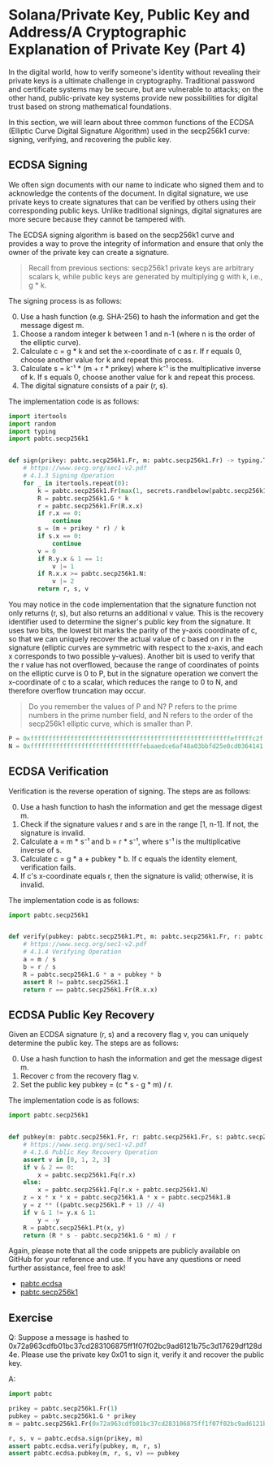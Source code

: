 # Solana/Private Key, Public Key and Address/A Cryptographic Explanation of Private Key (Part 4)

In the digital world, how to verify someone's identity without revealing their private keys is a ultimate challenge in cryptography. Traditional password and certificate systems may be secure, but are vulnerable to attacks; on the other hand, public-private key systems provide new possibilities for digital trust based on strong mathematical foundations.

In this section, we will learn about three common functions of the ECDSA (Elliptic Curve Digital Signature Algorithm) used in the secp256k1 curve: signing, verifying, and recovering the public key.

## ECDSA Signing

We often sign documents with our name to indicate who signed them and to acknowledge the contents of the document. In digital signature, we use private keys to create signatures that can be verified by others using their corresponding public keys. Unlike traditional signings, digital signatures are more secure because they cannot be tampered with.

The ECDSA signing algorithm is based on the secp256k1 curve and provides a way to prove the integrity of information and ensure that only the owner of the private key can create a signature.

> Recall from previous sections: secp256k1 private keys are arbitrary scalars k, while public keys are generated by multiplying g with k, i.e., g * k.

The signing process is as follows:

0. Use a hash function (e.g. SHA-256) to hash the information and get the message digest m.
0. Choose a random integer k between 1 and n-1 (where n is the order of the elliptic curve).
0. Calculate c = g * k and set the x-coordinate of c as r. If r equals 0, choose another value for k and repeat this process.
0. Calculate s = k⁻¹ * (m + r * prikey) where k⁻¹ is the multiplicative inverse of k. If s equals 0, choose another value for k and repeat this process.
0. The digital signature consists of a pair (r, s).

The implementation code is as follows:

```py
import itertools
import random
import typing
import pabtc.secp256k1


def sign(prikey: pabtc.secp256k1.Fr, m: pabtc.secp256k1.Fr) -> typing.Tuple[pabtc.secp256k1.Fr, pabtc.secp256k1.Fr, int]:
    # https://www.secg.org/sec1-v2.pdf
    # 4.1.3 Signing Operation
    for _ in itertools.repeat(0):
        k = pabtc.secp256k1.Fr(max(1, secrets.randbelow(pabtc.secp256k1.N)))
        R = pabtc.secp256k1.G * k
        r = pabtc.secp256k1.Fr(R.x.x)
        if r.x == 0:
            continue
        s = (m + prikey * r) / k
        if s.x == 0:
            continue
        v = 0
        if R.y.x & 1 == 1:
            v |= 1
        if R.x.x >= pabtc.secp256k1.N:
            v |= 2
        return r, s, v
```

You may notice in the code implementation that the signature function not only returns (r, s), but also returns an additional v value. This is the recovery identifier used to determine the signer's public key from the signature. It uses two bits, the lowest bit marks the parity of the y-axis coordinate of c, so that we can uniquely recover the actual value of c based on r in the signature (elliptic curves are symmetric with respect to the x-axis, and each x corresponds to two possible y-values). Another bit is used to verify that the r value has not overflowed, because the range of coordinates of points on the elliptic curve is 0 to P, but in the signature operation we convert the x-coordinate of c to a scalar, which reduces the range to 0 to N, and therefore overflow truncation may occur.

> Do you remember the values of P and N? P refers to the prime numbers in the prime number field, and N refers to the order of the secp256k1 elliptic curve, which is smaller than P.

```py
P = 0xfffffffffffffffffffffffffffffffffffffffffffffffffffffffefffffc2f
N = 0xfffffffffffffffffffffffffffffffebaaedce6af48a03bbfd25e8cd0364141
```

## ECDSA Verification

Verification is the reverse operation of signing. The steps are as follows:

0. Use a hash function to hash the information and get the message digest m.
0. Check if the signature values r and s are in the range [1, n-1]. If not, the signature is invalid.
0. Calculate a = m * s⁻¹ and b = r * s⁻¹, where s⁻¹ is the multiplicative inverse of s.
0. Calculate c = g * a + pubkey * b. If c equals the identity element, verification fails.
0. If c's x-coordinate equals r, then the signature is valid; otherwise, it is invalid.

The implementation code is as follows:

```py
import pabtc.secp256k1


def verify(pubkey: pabtc.secp256k1.Pt, m: pabtc.secp256k1.Fr, r: pabtc.secp256k1.Fr, s: pabtc.secp256k1.Fr) -> bool:
    # https://www.secg.org/sec1-v2.pdf
    # 4.1.4 Verifying Operation
    a = m / s
    b = r / s
    R = pabtc.secp256k1.G * a + pubkey * b
    assert R != pabtc.secp256k1.I
    return r == pabtc.secp256k1.Fr(R.x.x)
```

## ECDSA Public Key Recovery

Given an ECDSA signature (r, s) and a recovery flag v, you can uniquely determine the public key. The steps are as follows:

0. Use a hash function to hash the information and get the message digest m.
0. Recover c from the recovery flag v.
0. Set the public key pubkey = (c * s - g * m) / r.

The implementation code is as follows:

```py
import pabtc.secp256k1


def pubkey(m: pabtc.secp256k1.Fr, r: pabtc.secp256k1.Fr, s: pabtc.secp256k1.Fr, v: int) -> pabtc.secp256k1.Pt:
    # https://www.secg.org/sec1-v2.pdf
    # 4.1.6 Public Key Recovery Operation
    assert v in [0, 1, 2, 3]
    if v & 2 == 0:
        x = pabtc.secp256k1.Fq(r.x)
    else:
        x = pabtc.secp256k1.Fq(r.x + pabtc.secp256k1.N)
    z = x * x * x + pabtc.secp256k1.A * x + pabtc.secp256k1.B
    y = z ** ((pabtc.secp256k1.P + 1) // 4)
    if v & 1 != y.x & 1:
        y = -y
    R = pabtc.secp256k1.Pt(x, y)
    return (R * s - pabtc.secp256k1.G * m) / r
```

Again, please note that all the code snippets are publicly available on GitHub for your reference and use. If you have any questions or need further assistance, feel free to ask!

- [pabtc.ecdsa](https://github.com/mohanson/pabtc/blob/master/pabtc/ecdsa.py)
- [pabtc.secp256k1](https://github.com/mohanson/pabtc/blob/master/pabtc/secp256k1.py)

## Exercise

Q: Suppose a message is hashed to 0x72a963cdfb01bc37cd283106875ff1f07f02bc9ad6121b75c3d17629df128d4e. Please use the private key 0x01 to sign it, verify it and recover the public key.

A:

```py
import pabtc

prikey = pabtc.secp256k1.Fr(1)
pubkey = pabtc.secp256k1.G * prikey
m = pabtc.secp256k1.Fr(0x72a963cdfb01bc37cd283106875ff1f07f02bc9ad6121b75c3d17629df128d4e)

r, s, v = pabtc.ecdsa.sign(prikey, m)
assert pabtc.ecdsa.verify(pubkey, m, r, s)
assert pabtc.ecdsa.pubkey(m, r, s, v) == pubkey
```
